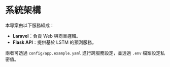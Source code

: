# 系統架構

本專案由以下服務組成：

- **Laravel**：負責 Web 與商業邏輯。
- **Flask API**：提供基於 LSTM 的預測服務。

兩者可透過 `config/app.example.yaml` 進行跨服務設定，並透過 `.env` 檔案設定私密值。
